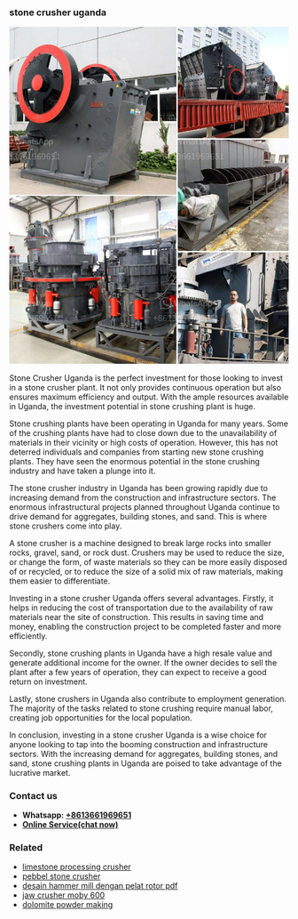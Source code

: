 <h3>stone crusher uganda</h3><img src='1706767259.jpg' alt=''><p>Stone Crusher Uganda is the perfect investment for those looking to invest in a stone crusher plant. It not only provides continuous operation but also ensures maximum efficiency and output. With the ample resources available in Uganda, the investment potential in stone crushing plant is huge.</p><p>Stone crushing plants have been operating in Uganda for many years. Some of the crushing plants have had to close down due to the unavailability of materials in their vicinity or high costs of operation. However, this has not deterred individuals and companies from starting new stone crushing plants. They have seen the enormous potential in the stone crushing industry and have taken a plunge into it.</p><p>The stone crusher industry in Uganda has been growing rapidly due to increasing demand from the construction and infrastructure sectors. The enormous infrastructural projects planned throughout Uganda continue to drive demand for aggregates, building stones, and sand. This is where stone crushers come into play.</p><p>A stone crusher is a machine designed to break large rocks into smaller rocks, gravel, sand, or rock dust. Crushers may be used to reduce the size, or change the form, of waste materials so they can be more easily disposed of or recycled, or to reduce the size of a solid mix of raw materials, making them easier to differentiate.</p><p>Investing in a stone crusher Uganda offers several advantages. Firstly, it helps in reducing the cost of transportation due to the availability of raw materials near the site of construction. This results in saving time and money, enabling the construction project to be completed faster and more efficiently.</p><p>Secondly, stone crushing plants in Uganda have a high resale value and generate additional income for the owner. If the owner decides to sell the plant after a few years of operation, they can expect to receive a good return on investment.</p><p>Lastly, stone crushers in Uganda also contribute to employment generation. The majority of the tasks related to stone crushing require manual labor, creating job opportunities for the local population.</p><p>In conclusion, investing in a stone crusher Uganda is a wise choice for anyone looking to tap into the booming construction and infrastructure sectors. With the increasing demand for aggregates, building stones, and sand, stone crushing plants in Uganda are poised to take advantage of the lucrative market.</p><h3>Contact us</h3><ul><li><strong>Whatsapp:&nbsp;<a href="https://wa.me/8613661969651">+8613661969651</a></strong></li><li><a href="https://swt.shibang-china.com/?git&amp;zhl&amp;stone crusher uganda"><strong>Online Service(chat now)</strong></a></li></ul><h3>Related</h3><ul><li><a href='limestone processing crusher.md'>limestone processing crusher</a></li><li><a href='pebbel stone crusher.md'>pebbel stone crusher</a></li><li><a href='desain hammer mill dengan pelat rotor pdf.md'>desain hammer mill dengan pelat rotor pdf</a></li><li><a href='jaw crusher moby 600.md'>jaw crusher moby 600</a></li><li><a href='dolomite powder making.md'>dolomite powder making</a></li></ul>